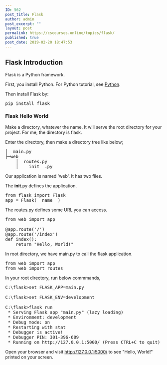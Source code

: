 ```yaml
---
ID: 562
post_title: Flask
author: admin
post_excerpt: ""
layout: post
permalink: https://cscourses.online/topics/flask/
published: true
post_date: 2019-02-20 18:47:53
---
```

<meta http-equiv="content-type" content="text/html; charset=gbk">
<h2>Flask Introduction</h2>
Flask is a Python framework.

First, you install Python. For Python tutorial, see <a href="/topics/python">Python</a>.

Then install Flask by:
<pre>pip install flask</pre>
<h3>Flask Hello World</h3>
Make a directory, whatever the name. It will serve the root directory for your project. For me, the directory is flask.

Enter the directory, then make a directory tree like below;
<pre>│  main.py
├─web
    │  routes.py
    │  __init__.py
</pre>
Our application is named 'web'. It has two files.

The __init__.py defines the application.
<pre lang="python">from flask import Flask
app = Flask(__name__)</pre>
The routes.py defines some URL you can access.
<pre lang="python">from web import app

@app.route('/')
@app.route('/index')
def index():
    return "Hello, World!"    
</pre>
In root directory, we have main.py to call the flask application.
<pre lang="python">from web import app
from web import routes
</pre>
In your root directory, run below commmands,
<pre>C:\flask&gt;set FLASK_APP=main.py

C:\flask&gt;set FLASK_ENV=development

C:\flask&gt;flask run
 * Serving Flask app "main.py" (lazy loading)
 * Environment: development
 * Debug mode: on
 * Restarting with stat
 * Debugger is active!
 * Debugger PIN: 301-396-689
 * Running on http://127.0.0.1:5000/ (Press CTRL+C to quit)    
</pre>
Open your browser and visit http://127.0.0.1:5000/ to see "Hello, World!" printed on your screen.